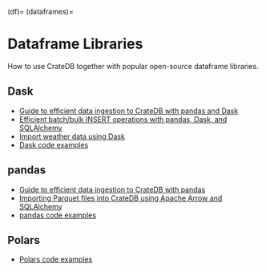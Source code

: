 (df)=
(dataframes)=
# Dataframe Libraries

How to use CrateDB together with popular open-source dataframe libraries.

## Dask
- [Guide to efficient data ingestion to CrateDB with pandas and Dask]
- [Efficient batch/bulk INSERT operations with pandas, Dask, and SQLAlchemy]
- [Import weather data using Dask]
- [Dask code examples]

## pandas
- [Guide to efficient data ingestion to CrateDB with pandas]
- [Importing Parquet files into CrateDB using Apache Arrow and SQLAlchemy]
- [pandas code examples]
 
## Polars
- [Polars code examples]


[Dask code examples]: https://github.com/crate/cratedb-examples/tree/main/by-dataframe/dask
[Efficient batch/bulk INSERT operations with pandas, Dask, and SQLAlchemy]: https://cratedb.com/docs/python/en/latest/by-example/sqlalchemy/dataframe.html
[Guide to efficient data ingestion to CrateDB with pandas]: https://community.cratedb.com/t/guide-to-efficient-data-ingestion-to-cratedb-with-pandas/1541
[Guide to efficient data ingestion to CrateDB with pandas and Dask]: https://community.cratedb.com/t/guide-to-efficient-data-ingestion-to-cratedb-with-pandas-and-dask/1482
[Import weather data using Dask]: https://github.com/crate/cratedb-examples/blob/main/topic/timeseries/dask-weather-data-import.ipynb
[Importing Parquet files into CrateDB using Apache Arrow and SQLAlchemy]: https://community.cratedb.com/t/importing-parquet-files-into-cratedb-using-apache-arrow-and-sqlalchemy/1161
[pandas code examples]: https://github.com/crate/cratedb-examples/tree/main/by-dataframe/pandas
[Polars code examples]: https://github.com/crate/cratedb-examples/tree/main/by-dataframe/polars
